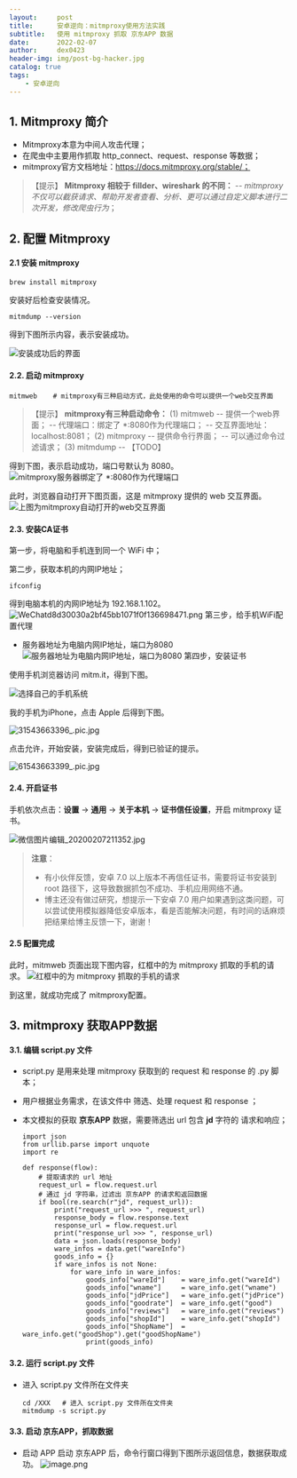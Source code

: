 ```yaml
---
layout:     post
title:      安卓逆向：mitmproxy使用方法实践
subtitle:   使用 mitmproxy 抓取 京东APP 数据
date:       2022-02-07
author:     dex0423
header-img: img/post-bg-hacker.jpg
catalog: true
tags:
    - 安卓逆向
---
```



## 1. Mitmproxy 简介

- Mitmproxy本意为中间人攻击代理；
- 在爬虫中主要用作抓取 http_connect、request、response 等数据；
- mitmproxy官方文档地址：https://docs.mitmproxy.org/stable/；
>【提示】
**Mitmproxy 相较于 fillder、wireshark 的不同：**
--  *mitmproxy 不仅可以截获请求、帮助开发者查看、分析、更可以通过自定义脚本进行二次开发，修改爬虫行为*；

## 2. 配置 Mitmproxy

#### 2.1 安装 mitmproxy
```
brew install mitmproxy
```
安装好后检查安装情况。
```
mitmdump --version
```
得到下图所示内容，表示安装成功。

![安装成功后的界面]({{site.baseurl}}/img/mitm-1.jpg)

#### 2.2. 启动 mitmproxy

```
mitmweb    # mitmproxy有三种启动方式，此处使用的命令可以提供一个web交互界面
```
>【提示】
**mitmproxy有三种启动命令：**
(1) mitmweb
-- 提供一个web界面；
-- 代理端口：绑定了 *:8080作为代理端口；
-- 交互界面地址：localhost:8081；
(2) mitmproxy
-- 提供命令行界面；
-- 可以通过命令过滤请求；
(3) mitmdump
-- 【TODO】

得到下图，表示启动成功，端口号默认为 8080。
![mitmproxy服务器绑定了 *:8080作为代理端口]({{site.baseurl}}/img/mitm-2.jpg)

此时，浏览器自动打开下图页面，这是 mitmproxy 提供的 web 交互界面。
![上图为mitmproxy自动打开的web交互界面]({{site.baseurl}}/img/mitm-3.jpg)

#### 2.3. 安装CA证书

第一步，将电脑和手机连到同一个 WiFi 中；

第二步，获取本机的内网IP地址；
```
ifconfig
```
得到电脑本机的内网IP地址为 192.168.1.102。
![WeChatd8d30030a2bf45bb1071f0f136698471.png]({{site.baseurl}}/img/mitm-4.jpg)
第三步，给手机WiFi配置代理
- 服务器地址为电脑内网IP地址，端口为8080
  ![服务器地址为电脑内网IP地址，端口为8080]({{site.baseurl}}/img/mitm-5.jpg)
  第四步，安装证书

使用手机浏览器访问 mitm.it，得到下图。

![选择自己的手机系统]({{site.baseurl}}/img/mitm-6.jpg)

我的手机为iPhone，点击 Apple 后得到下图。

![31543663396_.pic.jpg]({{site.baseurl}}/img/mitm-7.jpg)

点击允许，开始安装，安装完成后，得到已验证的提示。

![61543663399_.pic.jpg]({{site.baseurl}}/img/mitm-8.jpg)

#### 2.4. 开启证书

手机依次点击：**设置** -> **通用** -> **关于本机** -> **证书信任设置**，开启 mitmproxy 证书。

![微信图片编辑_20200207211352.jpg]({{site.baseurl}}/img/mitm-9.jpg)

> **注意**：
>- 有小伙伴反馈，安卓 7.0 以上版本不再信任证书，需要将证书安装到 root 路径下，这导致数据抓包不成功、手机应用网络不通。
>- 博主还没有做过研究，想提示一下安卓 7.0 用户如果遇到这类问题，可以尝试使用模拟器降低安卓版本，看是否能解决问题，有时间的话麻烦把结果给博主反馈一下，谢谢！

#### 2.5 配置完成

此时，mitmweb 页面出现下图内容，红框中的为 mitmproxy 抓取的手机的请求。
![红框中的为 mitmproxy 抓取的手机的请求]({{site.baseurl}}/img/mitm-10.jpg)

到这里，就成功完成了 mitmproxy配置。

## 3. mitmproxy 获取APP数据

#### 3.1. 编辑 script.py 文件

- script.py 是用来处理 mitmproxy 获取到的 request 和 response 的 .py 脚本；
- 用户根据业务需求，在该文件中 筛选、处理 request 和 response ；
- 本文模拟的获取 **京东APP** 数据，需要筛选出 url 包含 **jd** 字符的  请求和响应；

    ```
    import json
    from urllib.parse import unquote
    import re
    
    def response(flow):
        # 提取请求的 url 地址
        request_url = flow.request.url
        # 通过 jd 字符串，过滤出 京东APP 的请求和返回数据
        if bool(re.search(r"jd", request_url)):     
            print("request_url >>> ", request_url)
            response_body = flow.response.text
            response_url = flow.request.url
            print("response_url >>> ", response_url)
            data = json.loads(response_body)
            ware_infos = data.get("wareInfo")
            goods_info = {}
            if ware_infos is not None:
                for ware_info in ware_infos:
                    goods_info["wareId"] 	= ware_info.get("wareId")
                    goods_info["wname"] 	= ware_info.get("wname")
                    goods_info["jdPrice"] 	= ware_info.get("jdPrice")
                    goods_info["goodrate"] 	= ware_info.get("good")
                    goods_info["reviews"] 	= ware_info.get("reviews")
                    goods_info["shopId"] 	= ware_info.get("shopId")
                    goods_info["ShopName"] 	= ware_info.get("goodShop").get("goodShopName")
                    print(goods_info)
    
    ```

#### 3.2. 运行 script.py 文件

- 进入 script.py 文件所在文件夹
    ```
    cd /XXX   # 进入 script.py 文件所在文件夹
    mitmdump -s script.py
    ```

#### 3.3. 启动 京东APP，抓取数据

- 启动 APP
  启动 京东APP 后，命令行窗口得到下图所示返回信息，数据获取成功。
  ![image.png]({{site.baseurl}}/img/mitm-11.jpg)
